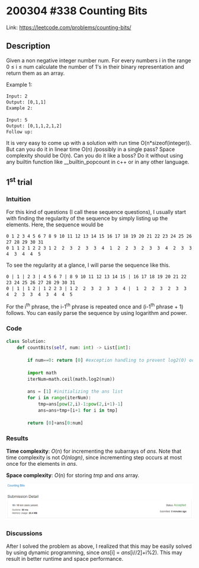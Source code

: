 # 200304 #338 Counting Bits
Link: https://leetcode.com/problems/counting-bits/

## Description
Given a non negative integer number num. For every numbers i in the range 0 ≤ i ≤ num calculate the number of 1's in their binary representation and return them as an array.

Example 1:

    Input: 2
    Output: [0,1,1]
    Example 2:

    Input: 5
    Output: [0,1,1,2,1,2]
    Follow up:

It is very easy to come up with a solution with run time O(n*sizeof(integer)). But can you do it in linear time O(n) /possibly in a single pass?
Space complexity should be O(n).
Can you do it like a boss? Do it without using any builtin function like __builtin_popcount in c++ or in any other language.

## 1<sup>st</sup> trial

### Intuition
For this kind of questions (I call these sequence questions), I usually start with finding the regularity of the sequence by simply listing up the elements. Here, the sequence would be

    0 1 2 3 4 5 6 7 8 9 10 11 12 13 14 15 16 17 18 19 20 21 22 23 24 25 26 27 28 29 30 31
    0 1 1 2 1 2 2 3 1 2  2  3  2  3  3  4  1  2  2  3  2  3  3  4  2  3  3  4  3  4  4  5

To see the regularity at a glance, I will parse the sequence like this.

    0 | 1 | 2 3 | 4 5 6 7 | 8 9 10 11 12 13 14 15 | 16 17 18 19 20 21 22 23 24 25 26 27 28 29 30 31
    0 | 1 | 1 2 | 1 2 2 3 | 1 2  2  3  2  3  3  4 |  1  2  2  3  2  3  3  4  2  3  3  4  3  4  4  5

For the i<sup>th</sup> phrase, the i-1<sup>th</sup> phrase is repeated once and (i-1<sup>th</sup> phrase + 1) follows. You can easily parse the sequence by using logarithm and power.

### Code
```python
class Solution:
    def countBits(self, num: int) -> List[int]:

        if num==0: return [0] #exception handling to prevent log2(0) occurs
        
        import math
        iterNum=math.ceil(math.log2(num))
        
        ans = [1] #initializing the ans list
        for i in range(iterNum):
            tmp=ans[pow(2,i)-1:pow(2,i+1)-1]
            ans=ans+tmp+[i+1 for i in tmp]

        return [0]+ans[0:num]
```

### Results
**Time complexity**: *O*(n) for incrementing the subarrays of *ans*. Note that time complexity is not *O(nlogn)*, since incrementing step occurs at most once for the elements in *ans*.

**Space complexity**: *O*(n) for storing *tmp* and *ans* array.

![1st trial](https://github.com/minyookim/DailyCoding/blob/master/200304%20%23338%20Counting%20Bits/1st%20trial.PNG)

### Discussions
After I solved the problem as above, I realized that this may be easily solved by using dynamic programming, since *ans*[i] = *ans*[i//2]+i%2). This may result in better runtime and space performance.
